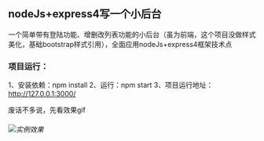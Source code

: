## nodeJs+express4写一个小后台

一个简单带有登陆功能、增删改列表功能的小后台（虽为前端，这个项目没做样式美化，基础bootstrap样式引用），全面应用nodeJs+express4框架技术点

### 项目运行：

1、安装依赖：npm install
2、运行：npm start
3、项目运行地址：http://127.0.0.1:3000/

废话不多说，先看效果gif

###### ![实例效果](https://github.com/HongqingCao/My-Code/blob/master/Node-Express4/node-express.gif)
